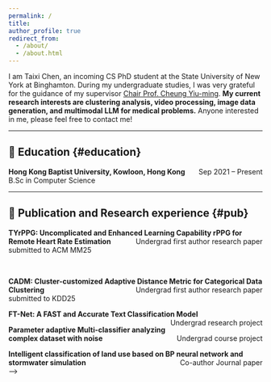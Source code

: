 ```yaml
---
permalink: /
title:
author_profile: true
redirect_from: 
  - /about/
  - /about.html
---
```

I am Taixi Chen, an incoming CS PhD student at the State University of New York at Binghamton. During my undergraduate studies, I was very grateful for the guidance of my supervisor <a href="https://www.comp.hkbu.edu.hk/~ymc/"> Chair Prof. Cheung Yiu-ming</a>. **My current research interests are clustering analysis, video processing, image data generation, and multimodal LLM for medical problems.** Anyone interested in me, please feel free to contact me!

---

## 📖 Education {#education}
**Hong Kong Baptist University, Kowloon, Hong Kong**     <span style="float: right;">Sep 2021 – Present</span>
<br>
B.Sc in Computer Science

---

## 📖 Publication and Research experience {#pub}
**TYrPPG: Uncomplicated and Enhanced Learning Capability rPPG for Remote Heart Rate Estimation**     <span style="float: right;">Undergrad first author research paper</span>
<br>
submitted to ACM MM25

<br>

**CADM: Cluster-customized Adaptive Distance Metric for Categorical Data Clustering**     <span style="float: right;">Undergrad first author research paper</span>
<br>
submitted to KDD25


**FT-Net: A FAST and Accurate Text Classification Model**     <span style="float: right;">Undergrad research project</span>
<br>

**Parameter adaptive Multi-classifier analyzing complex dataset with noise**     <span style="float: right;">Undergrad course project</span>
<br>

**Intelligent classification of land use based on BP neural network and stormwater simulation**     <span style="float: right;">Co-author Journal paper</span>
<br> -->
<!-- 

**Image denoising based on deep residual network with dual-domain information**     <span style="float: right;">Co-author Journal paper</span>
<br>

---
<div style="width: 100%; margin: auto;">
      <script type='text/javascript' id='clustrmaps' src='//cdn.clustrmaps.com/map_v2.js?cl=ffffff&w=300&t=tt&d=oMV34JLFA3Jp3H41-As6Lgg-0IQPFESA6TJlIwAjQWs'></script>
      <br>
</div>


